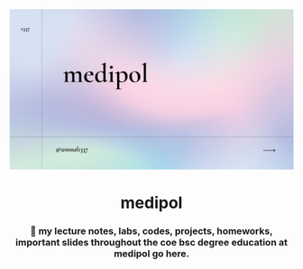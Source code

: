 <div align="center">
  <img src="src/logo.png" />
  <h1>medipol</h1>
  <h3>💾 my lecture notes, labs, codes, projects, homeworks, important slides throughout the coe bsc degree education at medipol go here.</h3>
</div>
